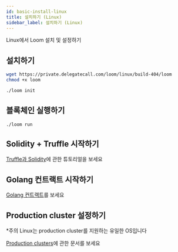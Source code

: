 ```yaml
---
id: basic-install-linux
title: 설치하기 (Linux)
sidebar_label: 설치하기 (Linux)
---
```

Linux에서 Loom 설치 및 설정하기

## 설치하기

```bash
wget https://private.delegatecall.com/loom/linux/build-404/loom
chmod +x loom

./loom init
```

## 블록체인 실행하기

    ./loom run
    

## Solidity + Truffle 시작하기

[Truffle과 Solidity](truffle-deploy.html)에 관한 튜토리얼을 보세요

## Golang 컨트랙트 시작하기

[Golang 컨트랙트](prereqs.html)를 보세요

## Production cluster 설정하기

*주의 Linux는 production cluster를 지원하는 유일한 OS입니다

[Production clusters](multi-node-deployment.html)에 관한 문서를 보세요